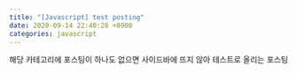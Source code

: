 ```yaml
---
title: "[Javascript] test posting"
date: 2020-09-14 22:40:28 +0900
categories: javascript
---
```


<div class='notice--primary' markdown='1'>
해당 카테고리에 포스팅이 하나도 없으면 사이드바에 뜨지 않아 테스트로 올리는 포스팅
</div>


